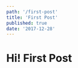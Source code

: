 ```yaml
---
path: '/first-post'
title: 'First Post'
published: true
date: '2017-12-28'
---
```


# Hi! First Post